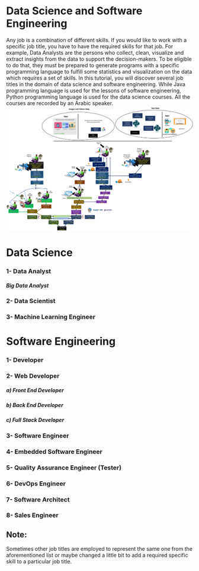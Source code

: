 # Data Science and Software Engineering
Any job is a combination of different skills. 
If you would like to work with a specific job title, you have to have the required skills for that job.
For example, Data Analysts are the persons who collect, clean, visualize and extract insights from the data to support the decision-makers. To be eligible to do that, they must be prepared to generate programs with a specific programming language to fulfill some statistics and visualization on the data which requires a set of skills.
In this tutorial, you will discover several job titles in the domain of data science and software engineering. While Java programming language is used for the lessons of software engineering, Python programming language is used for the data science courses. All the courses are recorded by an Arabic speaker.
![Image of Tracks](images/tracks.jpg)
# Data Science
### 1- Data Analyst
##### Big Data Analyst
### 2- Data Scientist
### 3- Machine Learning Engineer

# Software Engineering 
### 1- Developer
### 2- Web Developer
##### a) Front End Developer
##### b) Back End Developer
##### c) Full Stack Developer
### 3- Software Engineer 
### 4- Embedded Software Engineer 
### 5- Quality Assurance Engineer (Tester)
### 6- DevOps Engineer
### 7- Software Architect
### 8- Sales Engineer
## Note:
Sometimes other job titles are employed to represent the same one from the aforementioned list or maybe changed a little bit to add a required specific skill to a particular job title.
